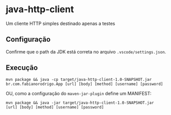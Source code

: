 # java-http-client
Um cliente HTTP simples destinado apenas a testes

## Configuração

Confirme que o path da JDK está correta no arquivo `.vscode/settings.json`.


## Execução

```shell
mvn package && java -cp target/java-http-client-1.0-SNAPSHOT.jar br.com.fabianorodrigo.App [url] [body] [method] [username] [password]
```

OU, como a configuração do `maven-jar-plugin` define um MANIFEST:

```shell
mvn package && java -jar target/java-http-client-1.0-SNAPSHOT.jar [url] [body] [method] [username] [password]
```
